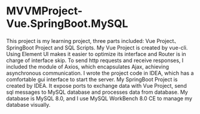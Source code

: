 # MVVMProject-Vue.SpringBoot.MySQL

This project is my learning project, three parts included: Vue Project、SpringBoot Project and SQL Scripts.
My Vue Project is created by vue-cli. Using Element UI makes it easier to optimize its interface and Router is in charge of interface skip. To send http requests and receive responses, I included the module of Axios, which encapsulates Ajax, achieving asynchronous communication. I wrote the project code in IDEA, which has a comfortable gui interface to start the server. 
My SpringBoot Project is created by IDEA. It expose ports to exchange data with Vue Project, send sql messages to MySQL database and processes data from database. 
My database is MySQL 8.0, and I use MySQL WorkBench 8.0 CE to manage my database visually. 
